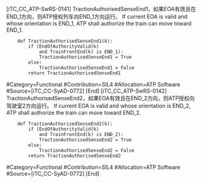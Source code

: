 ﻿
[iTC_CC_ATP-SwRS-0141]
TractionAuthorisedSenseEnd1，如果EOA有效且在END_1方向，则ATP授权列车向END_1方向运行。
If current EOA is valid and whose orientation is END_1, ATP shall authorize the train can move toward END_1.
```
	def TractionAuthorisedSenseEnd1(k):
	    if (EndOfAuthorityValid(k)
	        and TrainFrontEnd(k) is END_1):
	        TractionAuthorisedSenseEnd1 = True
	    else:
	        TractionAuthorisedSenseEnd1 = False
	    return TractionAuthorisedSenseEnd1
```
\#Category=Functional
\#Contribution=SIL4
\#Allocation=ATP Software
\#Source=[iTC_CC-SyAD-0772]
[End]
[iTC_CC_ATP-SwRS-0142]
TractionAuthorisedSenseEnd2，如果EOA有效且在END_2方向，则ATP授权向驾驶室2方向运行。
If current EOA is valid and whose orientation is END_2, ATP shall authorize the train can move toward END_2.
```
	def TractionAuthorisedSenseEnd2(k):
	    if (EndOfAuthorityValid(k)
	        and TrainFrontEnd(k) is END_2):
	        TractionAuthorisedSenseEnd2 = True
	    else:
	        TractionAuthorisedSenseEnd2 = False
	    return TractionAuthorisedSenseEnd2
```
\#Category=Functional
\#Contribution=SIL4
\#Allocation=ATP Software
\#Source=[iTC_CC-SyAD-0772]
[End]
